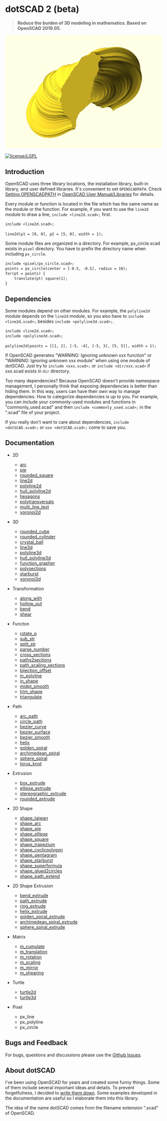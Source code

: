 # dotSCAD 2 (beta)

> **Reduce the burden of 3D modeling in mathematics. Based on OpenSCAD 2019.05.**

![dotSCAD](WhirlingTaiwan.JPG)

[![license/LGPL](https://img.shields.io/badge/license-LGPL-blue.svg)](https://github.com/JustinSDK/lib-openscad/blob/master/LICENSE)

## Introduction

OpenSCAD uses three library locations, the installation library, built-in library, and user defined libraries. It's convenient to set `OPENSCADPATH`. Check [Setting OPENSCADPATH](https://en.wikibooks.org/wiki/OpenSCAD_User_Manual/Libraries#Setting_OPENSCADPATH) in [OpenSCAD User Manual/Libraries](https://en.wikibooks.org/wiki/OpenSCAD_User_Manual/Libraries) for details.

Every module or function is located in the file which has the same name as the module or the function. For example, if you want to use the `line2d` module to draw a line, `include <line2d.scad>;` first. 

	include <line2d.scad>;

	line2d(p1 = [0, 0], p2 = [5, 0], width = 1);

Some module files are organized in a directory. For example, px_circle.scad exists in `pixel` directory. You have to prefix the directory name when including `px_circle`.

    include <pixel/px_circle.scad>;
	points = px_circle(center = [-0.5, -0.5], radius = 10);
	for(pt = points) {
        translate(pt) square(1);
	}

## Dependencies

Some modules depend on other modules. For example, the `polyline2d` module depends on the `line2d` module, so you also have to `include <line2d.scad>;` besides `include <polyline3d.scad>;`. 

	include <line2d.scad>;
	include <polyline3d.scad>;

	polyline2d(points = [[1, 2], [-5, -4], [-5, 3], [5, 5]], width = 1);

If OpenSCAD generates "WARNING: Ignoring unknown xxx function" or "WARNING: Ignoring unknown xxx module" when using one module of dotSCAD. Just try to `include <xxx.scad>;` or `include <dir/xxx.scad>` if xxx.scad exists in `dir` directory.

Too many dependencies? Because OpenSCAD doesn't provide namespace management, I personally think that exposing dependencies is better than hiding them. In this way, users can have their own way to manage dependencies. How to categorize dependencies is up to you. For example, you can include your commonly-used modules and functions in "commonly_used.scad" and then `include <commonly_used.scad>;` in the ".scad" file of your project.

If you really don't want to care about dependencies, `include <dotSCAD.scad>;` or `use <dotSCAD.scad>;` come to save you. 

## Documentation

- 2D
    - [arc](https://openhome.cc/eGossip/OpenSCAD/lib-arc.html)
	- [pie](https://openhome.cc/eGossip/OpenSCAD/lib-pie.html)
	- [rounded_square](https://openhome.cc/eGossip/OpenSCAD/lib-rounded_square.html)
	- [line2d](https://openhome.cc/eGossip/OpenSCAD/lib-line2d.html)
	- [polyline2d](https://openhome.cc/eGossip/OpenSCAD/lib-polyline2d.html)
	- [hull_polyline2d](https://openhome.cc/eGossip/OpenSCAD/lib-hull_polyline2d.html)
	- [hexagons](https://openhome.cc/eGossip/OpenSCAD/lib-hexagons.html)
	- [polytransversals](https://openhome.cc/eGossip/OpenSCAD/lib-polytransversals.html)
    - [multi_line_text](https://openhome.cc/eGossip/OpenSCAD/lib-multi_line_text.html)
	- [voronoi2d](https://openhome.cc/eGossip/OpenSCAD/lib-voronoi2d.html)

- 3D
	- [rounded_cube](https://openhome.cc/eGossip/OpenSCAD/lib-rounded_cube.html)
    - [rounded_cylinder](https://openhome.cc/eGossip/OpenSCAD/lib-rounded_cylinder.html)
    - [crystal_ball](https://openhome.cc/eGossip/OpenSCAD/lib-crystal_ball.html)
	- [line3d](https://openhome.cc/eGossip/OpenSCAD/lib-line3d.html)
	- [polyline3d](https://openhome.cc/eGossip/OpenSCAD/lib-polyline3d.html)
	- [hull_polyline3d](https://openhome.cc/eGossip/OpenSCAD/lib-hull_polyline3d.html)
	- [function_grapher](https://openhome.cc/eGossip/OpenSCAD/lib-function_grapher.html)
	- [polysections](https://openhome.cc/eGossip/OpenSCAD/lib-polysections.html)
	- [starburst](https://openhome.cc/eGossip/OpenSCAD/lib-starburst.html)
	- [voronoi3d](https://openhome.cc/eGossip/OpenSCAD/lib-voronoi3d.html)
	
- Transformation
    - [along_with](https://openhome.cc/eGossip/OpenSCAD/lib-along_with.html)
	- [hollow_out](https://openhome.cc/eGossip/OpenSCAD/lib-hollow_out.html)
	- [bend](https://openhome.cc/eGossip/OpenSCAD/lib-bend.html)
	- [shear](https://openhome.cc/eGossip/OpenSCAD/lib-shear.html)

- Functon
	- [rotate_p](https://openhome.cc/eGossip/OpenSCAD/lib-rotate_p.html)
	- [sub_str](https://openhome.cc/eGossip/OpenSCAD/lib-sub_str.html)
	- [split_str](https://openhome.cc/eGossip/OpenSCAD/lib-split_str.html)
	- [parse_number](https://openhome.cc/eGossip/OpenSCAD/lib-parse_number.html)
	- [cross_sections](https://openhome.cc/eGossip/OpenSCAD/lib-cross_sections.html)
	- [paths2sections](https://openhome.cc/eGossip/OpenSCAD/lib-paths2sections.html)
	- [path_scaling_sections](https://openhome.cc/eGossip/OpenSCAD/lib-path_scaling_sections.html)
	- [bijection_offset](https://openhome.cc/eGossip/OpenSCAD/lib-bijection_offset.html)
	- [in_polyline](https://openhome.cc/eGossip/OpenSCAD/lib-in_polyline.html)
	- [in_shape](https://openhome.cc/eGossip/OpenSCAD/lib-in_shape.html)
	- [midpt_smooth](https://openhome.cc/eGossip/OpenSCAD/lib-midpt_smooth.html)
	- [trim_shape](https://openhome.cc/eGossip/OpenSCAD/lib-trim_shape.html)
	- [triangulate](https://openhome.cc/eGossip/OpenSCAD/lib-triangulate.html)
	
- Path
    - [arc_path](https://openhome.cc/eGossip/OpenSCAD/lib-arc_path.html)
	- [circle_path](https://openhome.cc/eGossip/OpenSCAD/lib-circle_path.html)
    - [bezier_curve](https://openhome.cc/eGossip/OpenSCAD/lib-bezier_curve.html)
	- [bezier_surface](https://openhome.cc/eGossip/OpenSCAD/lib-bezier_surface.html)
	- [bezier_smooth](https://openhome.cc/eGossip/OpenSCAD/lib-bezier_smooth.html)
    - [helix](https://openhome.cc/eGossip/OpenSCAD/lib-helix.html)
    - [golden_spiral](https://openhome.cc/eGossip/OpenSCAD/lib-golden_spiral.html)
    - [archimedean_spiral](https://openhome.cc/eGossip/OpenSCAD/lib-archimedean_spiral.html)
    - [sphere_spiral](https://openhome.cc/eGossip/OpenSCAD/lib-sphere_spiral.html)
	- [torus_knot](https://openhome.cc/eGossip/OpenSCAD/lib-torus_knot.html)

- Extrusion
    - [box_extrude](https://openhome.cc/eGossip/OpenSCAD/lib-box_extrude.html)
	- [ellipse_extrude](https://openhome.cc/eGossip/OpenSCAD/lib-ellipse_extrude.html)
    - [stereographic_extrude](https://openhome.cc/eGossip/OpenSCAD/lib-stereographic_extrude.html)
	- [rounded_extrude](https://openhome.cc/eGossip/OpenSCAD/lib-rounded_extrude.html)

- 2D Shape
    - [shape_taiwan](https://openhome.cc/eGossip/OpenSCAD/lib-shape_taiwan.html)
	- [shape_arc](https://openhome.cc/eGossip/OpenSCAD/lib-shape_arc.html)
	- [shape_pie](https://openhome.cc/eGossip/OpenSCAD/lib-shape_pie.html)
	- [shape_ellipse](https://openhome.cc/eGossip/OpenSCAD/lib-shape_ellipse.html)
    - [shape_square](https://openhome.cc/eGossip/OpenSCAD/lib-shape_square.html)
	- [shape_trapezium](https://openhome.cc/eGossip/OpenSCAD/lib-shape_trapezium.html)
	- [shape_cyclicpolygon](https://openhome.cc/eGossip/OpenSCAD/lib-shape_cyclicpolygon.html)
    - [shape_pentagram](https://openhome.cc/eGossip/OpenSCAD/lib-shape_pentagram.html)	
    - [shape_starburst](https://openhome.cc/eGossip/OpenSCAD/lib-shape_starburst.html)	    
	- [shape_superformula](https://openhome.cc/eGossip/OpenSCAD/lib-shape_superformula.html)
	- [shape_glued2circles](https://openhome.cc/eGossip/OpenSCAD/lib-shape_glued2circles.html)
	- [shape_path_extend](https://openhome.cc/eGossip/OpenSCAD/lib-shape_path_extend.html)		

- 2D Shape Extrusion
	- [bend_extrude](https://openhome.cc/eGossip/OpenSCAD/lib-bend_extrude.html)
	- [path_extrude](https://openhome.cc/eGossip/OpenSCAD/lib-path_extrude.html)
	- [ring_extrude](https://openhome.cc/eGossip/OpenSCAD/lib-ring_extrude.html)
	- [helix_extrude](https://openhome.cc/eGossip/OpenSCAD/lib-helix_extrude.html)
	- [golden_spiral_extrude](https://openhome.cc/eGossip/OpenSCAD/lib-golden_spiral_extrude.html)
	- [archimedean_spiral_extrude](https://openhome.cc/eGossip/OpenSCAD/lib-archimedean_spiral_extrude.html)
	- [sphere_spiral_extrude](https://openhome.cc/eGossip/OpenSCAD/lib-sphere_spiral_extrude.html)

- Matrix
	- [m_cumulate](https://openhome.cc/eGossip/OpenSCAD/lib-m_cumulate.html)	
	- [m_translation](https://openhome.cc/eGossip/OpenSCAD/lib-m_translation.html)
	- [m_rotation](https://openhome.cc/eGossip/OpenSCAD/lib-m_rotation.html)
	- [m_scaling](https://openhome.cc/eGossip/OpenSCAD/lib-m_scaling.html)
	- [m_mirror](https://openhome.cc/eGossip/OpenSCAD/lib-m_mirror.html)
	- [m_shearing](https://openhome.cc/eGossip/OpenSCAD/lib-m_shearing.html)

- Turtle
    - [turtle2d](https://openhome.cc/eGossip/OpenSCAD/lib2-turtle2d.html)
    - [turtle3d](https://openhome.cc/eGossip/OpenSCAD/lib2-turtle3d.html)

- Pixel
    - px_line
	- px_polyline
	- px_circle
	
## Bugs and Feedback

For bugs, questions and discussions please use the [Github Issues](https://github.com/JustinSDK/dotSCAD/issues).

## About dotSCAD

I've been using OpenSCAD for years and created some funny things. Some of them include several important ideas and details. To prevent forgetfulness, I decided to [write them down](https://openhome.cc/eGossip/OpenSCAD/). Some examples developed in the documentation are useful so I elaborate them into this library.

The idea of the name dotSCAD comes from the filename extension ".scad" of OpenSCAD. 